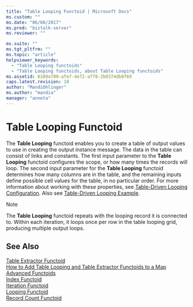 ```yaml
---
title: "Table Looping Functoid | Microsoft Docs"
ms.custom: ""
ms.date: "06/08/2017"
ms.prod: "biztalk-server"
ms.reviewer: ""

ms.suite: ""
ms.tgt_pltfrm: ""
ms.topic: "article"
helpviewer_keywords: 
  - "Table Looping functoids"
  - "Table Looping functoids, about Table Looping functoids"
ms.assetid: 6189a789-afe7-4e72-a778-2b0374db8f69
caps.latest.revision: 10
author: "MandiOhlinger"
ms.author: "mandia"
manager: "anneta"
---
```

# Table Looping Functoid
The **Table Looping** functoid enables you to create a table of output values to use in creating the output instance message. The data in the table can consist of links and constants. The first input parameter to the **Table Looping** functoid configures the scope, or how many times the records will loop. The second input parameter for the **Table Looping** functoid determines how many columns are in the table, and the remaining inputs define possible cell values for the table, in no particular order. For more information about working with these properties, see [Table-Driven Looping Configuration](../core/table-driven-looping-configuration.md). Also see [Table-Driven Looping Example](../core/table-driven-looping-example.md).  
  
> [!NOTE]
>  The **Table Looping** functoid repeats with the looping record it is connected to. Within each iteration, it loops once per row in the table looping grid, producing multiple output loops.  
  
## See Also  
 [Table Extractor Functoid](../core/table-extractor-functoid.md)   
 [How to Add Table Looping and Table Extractor Functoids to a Map](../core/how-to-add-table-looping-and-table-extractor-functoids-to-a-map.md)   
 [Advanced Functoids](../core/advanced-functoids.md)   
 [Index Functoid](../core/index-functoid.md)   
 [Iteration Functoid](../core/iteration-functoid.md)   
 [Looping Functoid](../core/looping-functoid.md)   
 [Record Count Functoid](../core/record-count-functoid.md)